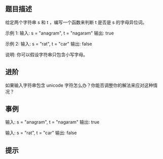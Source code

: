 ## 题目描述

给定两个字符串 s 和 t ，编写一个函数来判断 t 是否是 s 的字母异位词。

示例 1: 输入: s = "anagram", t = "nagaram" 输出: true

示例 2: 输入: s = "rat", t = "car" 输出: false

说明: 你可以假设字符串只包含小写字母。

## 进阶

如果输入字符串包含 unicode 字符怎么办？你能否调整你的解法来应对这种情况？

## 事例

输入: s = "anagram", t = "nagaram"
输出: true

输入: s = "rat", t = "car"
输出: false

## 提示
